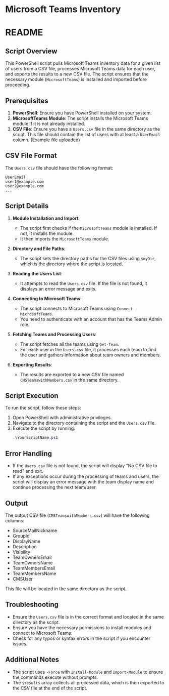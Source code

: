 # Microsoft Teams Inventory

# README

## Script Overview

This PowerShell script pulls Microsoft Teams inventory data for a given list of users from a CSV file, processes Microsoft Teams data for each user, and exports the results to a new CSV file. The script ensures that the necessary module (`MicrosoftTeams`) is installed and imported before proceeding.

## Prerequisites

1. **PowerShell**: Ensure you have PowerShell installed on your system.
2. **MicrosoftTeams Module**: The script installs the Microsoft Teams module if it is not already installed.
3. **CSV File**: Ensure you have a `Users.csv` file in the same directory as the script. This file should contain the list of users with at least a `UserEmail` column. (Example file uploaded)

## CSV File Format

The `Users.csv` file should have the following format:

```csv
UserEmail
user1@example.com
user2@example.com
...
```

## Script Details

1. **Module Installation and Import**:
   - The script first checks if the `MicrosoftTeams` module is installed. If not, it installs the module.
   - It then imports the `MicrosoftTeams` module.

2. **Directory and File Paths**:
   - The script sets the directory paths for the CSV files using `$myDir`, which is the directory where the script is located.

3. **Reading the Users List**:
   - It attempts to read the `Users.csv` file. If the file is not found, it displays an error message and exits.

4. **Connecting to Microsoft Teams**:
   - The script connects to Microsoft Teams using `Connect-MicrosoftTeams`.
   - You need to authenticate with an account that has the Teams Admin role.

5. **Fetching Teams and Processing Users**:
   - The script fetches all the teams using `Get-Team`.
   - For each user in the `Users.csv` file, it processes each team to find the user and gathers information about team owners and members.

6. **Exporting Results**:
   - The results are exported to a new CSV file named `CMSTeamswithMembers.csv` in the same directory.

## Script Execution

To run the script, follow these steps:

1. Open PowerShell with administrative privileges.
2. Navigate to the directory containing the script and the `Users.csv` file.
3. Execute the script by running:
   ```powershell
   .\YourScriptName.ps1
   ```

## Error Handling

- If the `Users.csv` file is not found, the script will display "No CSV file to read" and exit.
- If any exceptions occur during the processing of teams and users, the script will display an error message with the team display name and continue processing the next team/user.

## Output

The output CSV file (`CMSTeamswithMembers.csv`) will have the following columns:

- SourceMailNickname
- GroupId
- DisplayName
- Description
- Visibility
- TeamOwnersEmail
- TeamOwnersName
- TeamMembersEmail
- TeamMembersName
- CMSUser

This file will be located in the same directory as the script.

## Troubleshooting

- Ensure the `Users.csv` file is in the correct format and located in the same directory as the script.
- Ensure you have the necessary permissions to install modules and connect to Microsoft Teams.
- Check for any typos or syntax errors in the script if you encounter issues.

## Additional Notes

- The script uses `-Force` with `Install-Module` and `Import-Module` to ensure the commands execute without prompts.
- The `$results` array collects all processed data, which is then exported to the CSV file at the end of the script.
